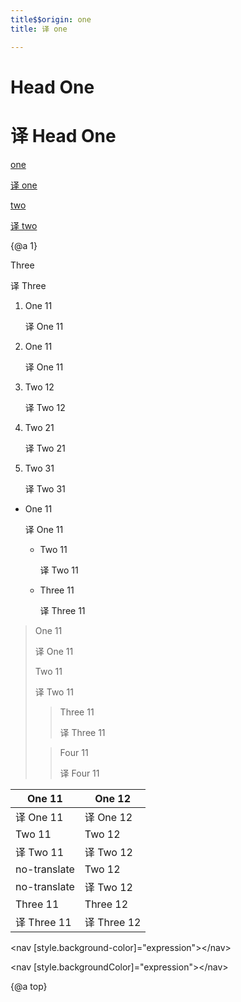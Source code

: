 ```yaml
---
title$$origin: one
title: 译 one

---
```


# Head One

# 译 Head One

[one][1]

[译 one][1]

[two](2)

[译 two](2)

<a name="1"></a>

{@a 1}

Three

译 Three

1. One 11

   译 One 11

1. One 11

   译 One 11

1. Two 12

   译 Two 12

1. Two 21

   译 Two 21

1. Two 31

   译 Two 31

- One 11

  译 One 11

  - Two 11

    译 Two 11

  - Three 11

    译 Three 11

> One 11
>
> 译 One 11
>
>
> Two 11
>
> 译 Two 11
>
>
> > Three 11
> >
> > 译 Three 11
> >
>
> > Four 11
> >
> > 译 Four 11
> >

| One 11 | One 12 |
| ------ | ------ |
| 译 One 11 | 译 One 12 |
| Two 11 | Two 12 |
| 译 Two 11 | 译 Two 12 |
| no-translate | Two 12 |
| no-translate | 译 Two 12 |
| Three 11 | Three 12 |
| 译 Three 11 | 译 Three 12 |

<code-example src="/abc"></code-example>

<code-example language="html">
  &lt;nav [style.background-color]="expression"&gt;&lt;/nav&gt;

&lt;nav [style.backgroundColor]="expression"&gt;&lt;/nav&gt;
</code-example>

{@a top}

[1]: http://www.google.com
